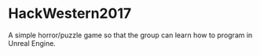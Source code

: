 # HackWestern2017

A simple horror/puzzle game so that the group can learn how to program in Unreal Engine. 
